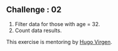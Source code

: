 ## Challenge : 02

1. Filter data for those with age = 32.
2. Count data results.

This exercise is mentoring by [Hugo Virgen](https://github.com/virgenherrera).
